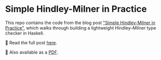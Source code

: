 # Simple Hindley-Milner in Practice

This repo contains the code from the blog post
["Simple Hindley-Milner in Practice"](https://www.andrevdm.com/posts/2025-05-29-simple-hm-in-practice.html),
which walks through building a lightweight Hindley–Milner type checker in Haskell.

📖 Read the full post [here](https://www.andrevdm.com/posts/2025-05-29-simple-hm-in-practice.html).

📄 Also available as a [PDF](https://www.andrevdm.com/posts/2025-05-29-simple-hm-in-practice.pdf).
